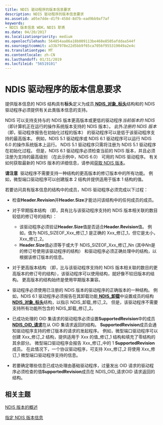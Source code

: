 ```yaml
---
title: NDIS 驱动程序的版本信息要求
description: NDIS 驱动程序的版本信息要求
ms.assetid: a05e7dde-d1f9-458d-8d7b-ead9bb9af7af
keywords:
- NDIS 版本信息 WDK，NDIS 职责
ms.date: 04/20/2017
ms.localizationpriority: medium
ms.openlocfilehash: 564854aa86a18b009113be468e8505afddaa544f
ms.sourcegitcommit: a33b7978e22d5bb9f65ca7056f955319049a2e4c
ms.translationtype: MT
ms.contentlocale: zh-CN
ms.lasthandoff: 01/31/2019
ms.locfileid: "56519101"
---
```

# <a name="version-information-requirements-for-ndis-drivers"></a>NDIS 驱动程序的版本信息要求





提供版本信息的 NDIS 结构具有**标头**定义为成员[ **NDIS\_对象\_标头**](https://msdn.microsoft.com/library/windows/hardware/ff566588)结构和的 NDIS 驱动程序必须提供有关此类版本信息的支持。

NDIS 可以支持支持与的 NDIS 版本更高版本或更低的驱动程序*当前版本的 NDIS* （即计算机正在运行的操作系统版本支持的 NDIS 版本）。 此外*注册的 NDIS 版本*（即，驱动程序报告在初始化过程的版本） 的驱动程序可以是低于该驱动程序支持的最高版本。 例如，NDIS 5.1 驱动程序或 NDIS 6.1 驱动程序可以运行 NDIS 6.0 的操作系统版本上运行。 NDIS 5.1 驱动程序只需将注册为 NDIS 5.1 驱动程序在初始化过程。 但是，NDIS 6.1 驱动程序必须检查当前的 NDIS 版本，并且必须注册为支持的最高级别 （在此示例中，NDIS 6.0） 可用的 NDIS 驱动程序。 有关如何获取最新的 NDIS 版本的详细信息，请参阅[获取 NDIS 版本](obtaining-the-ndis-version.md)。

**请注意**  驱动程序不需要支持一种结构的更高版本的修订版本中的所有功能。 例如，微型端口驱动程序可以创建版本 2 结构并提供适用于版本 1 结构的值。

 

若要访问具有版本信息的结构中的成员，NDIS 驱动程序必须完成以下过程：

-   检查**Header.Revision**并**Header.Size**才能访问该结构中的任何成员的成员。

-   对于早期版本结构 （即，具有比与该驱动程序支持的 NDIS 版本相关联的数目较低的修订号的结构）：
    -   该驱动程序必须验证**Header.Size**值是否适合**Header.Revision**值。 例如，值为 NDIS\_SIZEOF\_Xxx\_修订\_1 是正确的 Xxx\_修订\_1，但它是太小，Xxx\_修订\_2。
    -   **Header.Size**值必须等于或大于 NDIS\_SIZEOF\_Xxx\_修订\_Nn (其中*Nn*是的修订号使用该驱动程序的结构） 和驱动程序必须正确处理中的结构，以根据该修订版本的信息。
-   对于更高版本结构 （即，比与该驱动程序支持的 NDIS 版本相关联的数目的更高版本的修订号的结构），该驱动程序可以使用结构，就好像不较旧版本的结构。 更高版本的结构始终是使用早期版本兼容。

-   驱动程序必须使用已注册的 NDIS 版本的驱动程序的正确版本的一种结构。 例如，NDIS 6.1 驱动程序必须报告在其卸载功能[ **NDIS\_卸载**](https://msdn.microsoft.com/library/windows/hardware/ff566599)中设置成员的结构[ **NDIS\_对象\_标头**](https://msdn.microsoft.com/library/windows/hardware/ff566588)结构，以指示 NDIS\_卸载\_修订\_2。 但是，该驱动程序不需要支持所有功能所包含的 NDIS\_卸载\_修订\_2。

-   已成功处理的 OID 集请求的驱动程序必须设置**SupportedRevision**中的成员[ **NDIS\_OID\_请求**](https://msdn.microsoft.com/library/windows/hardware/ff566710)在从 OID 集请求返回的结构。 **SupportedRevision**成员会通知驱动程序支持的修订版本的请求的发起程序。 例如，微型端口驱动程序可以创建 Xxx\_修订\_2 结构，提供适用于 Xxx 的值\_修订\_1 结构和填充了零结构的其余部分。 微型端口驱动程序会报告 Xxx\_修订\_中的 1 **SupportedRevision**成员。 在此情况下，一个协议驱动程序，可支持 Xxx\_修订\_2 将使用 Xxx\_修订\_1 微型端口驱动程序支持的信息。

-   若要确定哪些信息已成功处理由基础驱动程序，过量发出 OID 请求的驱动程序必须检查的值**SupportedRevision**成员在 NDIS\_OID\_请求OID 请求返回的结构。

## <a name="related-topics"></a>相关主题


[NDIS 版本的概述](overview-of-ndis-versions.md)

[指定 NDIS 版本信息](specifying-ndis-version-information.md)

 

 






